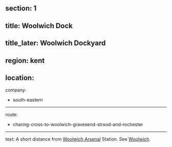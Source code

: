 section: 1
----
title: Woolwich Dock
----
title_later: Woolwich Dockyard
----
region: kent
----
location:
----
company:
- south-eastern
----
route:
- charing-cross-to-woolwich-gravesend-strood-and-rochester
----
text: A short distance from [Woolwich Arsenal](/stations/woolwich-arsenal) Station. See [Woolwich](/stations/woolwich).
